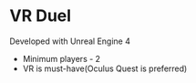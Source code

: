 # VR Duel

Developed with Unreal Engine 4

* Minimum players - 2
* VR is must-have(Oculus Quest is preferred)
